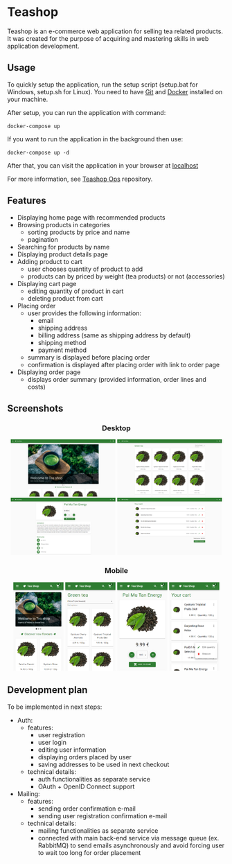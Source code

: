 # Teashop

Teashop is an e-commerce web application for selling tea related products. It was created for the purpose of acquiring and mastering skills in web application development.

## Usage

To quickly setup the application, run the setup script (setup.bat for Windows, setup.sh for Linux). You need to have [Git](https://git-scm.com/) and [Docker](https://www.docker.com/) installed on your machine.

After setup, you can run the application with command:
```
docker-compose up
```

If you want to run the application in the background then use:
```
docker-compose up -d
```

After that, you can visit the application in your browser at [localhost](http://localhost)

For more information, see [Teashop Ops](https://github.com/lukaszslazyk/teashop-ops) repository.

## Features

- Displaying home page with recommended products
- Browsing products in categories
    - sorting products by price and name
    - pagination
- Searching for products by name
- Displaying product details page
- Adding product to cart
    - user chooses quantity of product to add
    - products can by priced by weight (tea products) or not (accessories)
- Displaying cart page
    - editing quantity of product in cart
    - deleting product from cart
- Placing order
    - user provides the following information:
        - email
        - shipping address
        - billing address (same as shipping address by default)
        - shipping method
        - payment method
    - summary is displayed before placing order
    - confirmation is displayed after placing order with link to order page
- Displaying order page
    - displays order summary (provided information, order lines and costs)

## Screenshots

<div align="center">
    <h3>Desktop</h3>
    <img src="images/home_page.jpg" width="48%"/>
    <img src="images/browse_category_page.jpg" width="48%"/>
    <img src="images/product_details_page.jpg" width="48%"/>
    <img src="images/cart_page.jpg" width="48%"/>
</div>

<div align="center">
    <h3>Mobile</h3>
    <img src="images/home_page_mobile.jpg" width="23%"/>
    <img src="images/browse_category_page_mobile.jpg" width="23%"/>
    <img src="images/product_details_page_mobile.jpg" width="23%"/>
    <img src="images/cart_page_mobile.jpg" width="23%"/>
</div>

## Development plan

To be implemented in next steps:
- Auth:
    - features:
        - user registration
        - user login
        - editing user information
        - displaying orders placed by user
        - saving addresses to be used in next checkout
    - technical details:
        - auth functionalities as separate service
        - OAuth + OpenID Connect support
- Mailing:
    - features:
        - sending order confirmation e-mail
        - sending user registration confirmation e-mail
    - technical details:
        - mailing functionalities as separate service
        - connected with main back-end service via message queue (ex. RabbitMQ) to send emails asynchronously and avoid forcing user to wait too long for order placement